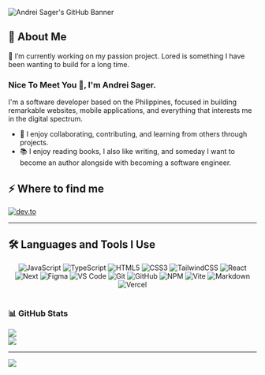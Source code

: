 ![Andrei Sager's GitHub Banner](https://github.com/user-attachments/assets/93ef0ba1-1a54-470a-b3b0-08e6f053dd70)

## 🔮 About Me

🔭 I’m currently working on my passion project. Lored is something I have been wanting to build for a long time. 

### Nice To Meet You 👋, I'm Andrei Sager.

I'm a software developer based on the Philippines, focused in building remarkable websites, mobile applications, and everything that interests me in the digital spectrum.

- 💞️ I enjoy collaborating, contributing, and learning from others through projects.
- 📚 I enjoy reading books, I also like writing, and someday I want to become an author alongside with becoming a software engineer.

<h2>⚡️ Where to find me</h2>
<p><a target="_blank" href="https://dev.to/https://dev.to/andreisager" style="display: inline-block;"><img src="https://img.shields.io/badge/dev-to?style=for-the-badge&logo=dev-to&logoColor=white&color=black" alt="dev.to" /></a></p>

---

## 🛠️ Languages and Tools I Use <!-- Reusable Template  ![]()  -->

<div align="center">
  
![JavaScript](https://img.shields.io/badge/javascript-%23323330.svg?style=for-the-badge&logo=javascript&logoColor=%23F7DF1E) <!-- 🤟 Programming Languages  --> 
![TypeScript](https://img.shields.io/badge/typescript-%23007ACC.svg?style=for-the-badge&logo=typescript&logoColor=white)
![HTML5](https://img.shields.io/badge/html5-%23E34F26.svg?style=for-the-badge&logo=html5&logoColor=white) <!-- 🌐 Frontend & Design -->
![CSS3](https://img.shields.io/badge/css3-%231572B6.svg?style=for-the-badge&logo=css3&logoColor=white)
![TailwindCSS](https://img.shields.io/badge/tailwindcss-%2338B2AC.svg?style=for-the-badge&logo=tailwind-css&logoColor=white)
![React](https://img.shields.io/badge/React-20232A?style=for-the-badge&logo=react&logoColor=61DAFB)
![Next](https://img.shields.io/badge/Next.js-000?logo=nextdotjs&logoColor=fff&style=for-the-badge)
![Figma](https://img.shields.io/badge/figma-%23F24E1E.svg?style=for-the-badge&logo=figma&logoColor=white)
![VS Code](https://img.shields.io/badge/Visual_Studio_Code-0078D4?style=for-the-badge&logo=visual%20studio%20code&logoColor=white) <!-- ⚙️ IDE, Version Control, and Console -->
![Git](https://img.shields.io/badge/git-%23F05033.svg?style=for-the-badge&logo=git&logoColor=white)
![GitHub](https://img.shields.io/badge/github-%23121011.svg?style=for-the-badge&logo=github&logoColor=white)
![NPM](https://img.shields.io/badge/NPM-%23CB3837.svg?style=for-the-badge&logo=npm&logoColor=white)
![Vite](https://img.shields.io/badge/vite-%23646CFF.svg?style=for-the-badge&logo=vite&logoColor=white)
![Markdown](https://img.shields.io/badge/markdown-%23000000.svg?style=for-the-badge&logo=markdown&logoColor=white) <!-- 📝 Documentation -->
![Vercel](https://img.shields.io/badge/Vercel-000000?style=for-the-badge&logo=vercel&logoColor=white) <!-- ☁️ Deployment: -->

</div>

#

### 📊 GitHub Stats

![](https://github-readme-stats.vercel.app/api?username=AndreiSager&theme=monokai&hide_border=true&include_all_commits=false&count_private=false)<br/>
![](https://github-contributor-stats.vercel.app/api?username=AndreiSager&limit=5&theme=monokai&combine_all_yearly_contributions=true)

---
[![](https://visitcount.itsvg.in/api?id=AndreiSager&icon=7&color=4)](https://visitcount.itsvg.in)
